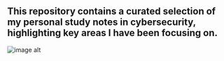 ## This repository contains a curated selection of my personal study notes in cybersecurity, highlighting key areas I have been focusing on.

![image alt](https://cdn.memes.com/up/38613251655392789/i/1656181479186.png)
